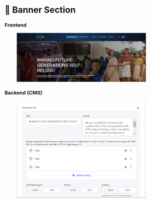 # 📎 Banner Section

### **Frontend**

<figure><img src="../../.gitbook/assetsMukand/Banner-section.png" alt=""><figcaption></figcaption></figure>

### Backend (CMS)

<figure><img src="../../.gitbook/assetsMukand/Banner-section-cms.png" alt=""><figcaption></figcaption></figure>
